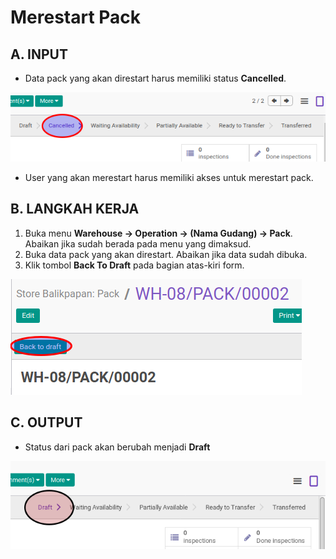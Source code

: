 # Merestart Pack

## A. INPUT

* Data pack yang akan direstart harus memiliki status **Cancelled**.

![](../../img/pack/status-cancel.png)

* User yang akan merestart harus memiliki akses untuk merestart pack.

## B. LANGKAH KERJA

1. Buka menu **Warehouse -> Operation -> (Nama Gudang) -> Pack**. Abaikan jika sudah berada
pada menu yang dimaksud.
2. Buka data pack yang akan direstart. Abaikan jika data sudah dibuka.
3. Klik tombol **Back To Draft** pada bagian atas-kiri form.

![](../../img/pack/tombol-restart.png)

## C. OUTPUT

* Status dari pack akan berubah menjadi **Draft**

![](../../img/pack/status-draft.png)
